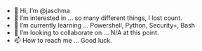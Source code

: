 - 👋 Hi, I’m @jaschma
- 👀 I’m interested in ... so many different things, I lost count.
- 🌱 I’m currently learning ... Powershell, Python, Security+, Bash
- 💞️ I’m looking to collaborate on ... N/A at this point.
- 📫 How to reach me ... Good luck.

<!---
jaschma/jaschma is a ✨ special ✨ repository because its `README.md` (this file) appears on your GitHub profile.
You can click the Preview link to take a look at your changes.
--->
